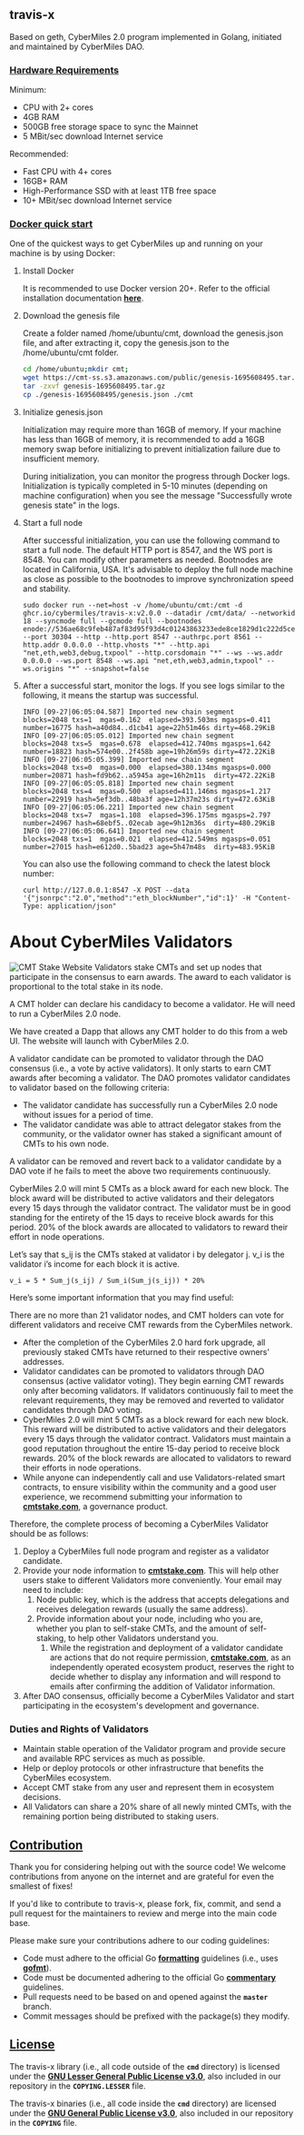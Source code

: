 ## **travis-x**

Based on geth, CyberMiles 2.0 program implemented in Golang, initiated and maintained by CyberMiles DAO.

### **[Hardware Requirements](https://github.com/CyberMiles/travis-x#hardware-requirements)**

Minimum:

- CPU with 2+ cores
- 4GB RAM
- 500GB free storage space to sync the Mainnet
- 5 MBit/sec download Internet service

Recommended:

- Fast CPU with 4+ cores
- 16GB+ RAM
- High-Performance SSD with at least 1TB free space
- 10+ MBit/sec download Internet service

### **[Docker quick start](https://github.com/CyberMiles/travis-x#docker-quick-start)**

One of the quickest ways to get CyberMiles up and running on your machine is by using Docker:

1. Install Docker
    
    It is recommended to use Docker version 20+. Refer to the official installation documentation **[here](https://docs.docker.com/engine/install/ubuntu/)**.
    
2. Download the genesis file
    
    Create a folder named /home/ubuntu/cmt, download the genesis.json file, and after extracting it, copy the genesis.json to the /home/ubuntu/cmt folder.
    
    ```bash
    cd /home/ubuntu;mkdir cmt;
    wget https://cmt-ss.s3.amazonaws.com/public/genesis-1695608495.tar.gz
    tar -zxvf genesis-1695608495.tar.gz
    cp ./genesis-1695608495/genesis.json ./cmt
    ```
    
3. Initialize genesis.json
    
    Initialization may require more than 16GB of memory. If your machine has less than 16GB of memory, it is recommended to add a 16GB memory swap before initializing to prevent initialization failure due to insufficient memory. 
    
    During initialization, you can monitor the progress through Docker logs. Initialization is typically completed in 5-10 minutes (depending on machine configuration) when you see the message "Successfully wrote genesis state" in the logs.

4. Start a full node
    
    After successful initialization, you can use the following command to start a full node. The default HTTP port is 8547, and the WS port is 8548. You can modify other parameters as needed. Bootnodes are located in California, USA. It's advisable to deploy the full node machine as close as possible to the bootnodes to improve synchronization speed and stability.
    
    ```
    sudo docker run --net=host -v /home/ubuntu/cmt:/cmt -d ghcr.io/cybermiles/travis-x:v2.0.0 --datadir /cmt/data/ --networkid 18 --syncmode full --gcmode full --bootnodes enode://536ae68c9feb487af83d95f93d4c01243863233ede8ce1829d1c222d5cea3c2a11c26fe98005844fcc616ab6dd170c2a0b3d55888b93ef301747cb2efa2a8ccb@54.215.74.33:30304 --port 30304 --http --http.port 8547 --authrpc.port 8561 --http.addr 0.0.0.0 --http.vhosts "*" --http.api "net,eth,web3,debug,txpool" --http.corsdomain "*" --ws --ws.addr 0.0.0.0 --ws.port 8548 --ws.api "net,eth,web3,admin,txpool" --ws.origins "*" --snapshot=false
    ```
    
5. After a successful start, monitor the logs. If you see logs similar to the following, it means the startup was successful.
    
    ```
    INFO [09-27|06:05:04.587] Imported new chain segment               blocks=2048 txs=1  mgas=0.162  elapsed=393.503ms mgasps=0.411   number=16775 hash=a40d84..d1cb41 age=22h51m46s dirty=468.29KiB
    INFO [09-27|06:05:05.012] Imported new chain segment               blocks=2048 txs=5  mgas=0.678  elapsed=412.740ms mgasps=1.642   number=18823 hash=574e00..2f458b age=19h26m59s dirty=472.22KiB
    INFO [09-27|06:05:05.399] Imported new chain segment               blocks=2048 txs=0  mgas=0.000  elapsed=380.134ms mgasps=0.000   number=20871 hash=fd9b62..a5945a age=16h2m11s  dirty=472.22KiB
    INFO [09-27|06:05:05.818] Imported new chain segment               blocks=2048 txs=4  mgas=0.500  elapsed=411.146ms mgasps=1.217   number=22919 hash=5ef3db..48ba3f age=12h37m23s dirty=472.63KiB
    INFO [09-27|06:05:06.221] Imported new chain segment               blocks=2048 txs=7  mgas=1.108  elapsed=396.175ms mgasps=2.797   number=24967 hash=68ebf5..02ecab age=9h12m36s  dirty=480.29KiB
    INFO [09-27|06:05:06.641] Imported new chain segment               blocks=2048 txs=1  mgas=0.021  elapsed=412.549ms mgasps=0.051   number=27015 hash=e612d0..5bad23 age=5h47m48s  dirty=483.95KiB
    ```
    
    You can also use the following command to check the latest block number:
    ```
    curl http://127.0.0.1:8547 -X POST --data '{"jsonrpc":"2.0","method":"eth_blockNumber","id":1}' -H "Content-Type: application/json"
    ```

# **About CyberMiles Validators**
![CMT Stake Website](docs/image/stake.png)
Validators stake CMTs and set up nodes that participate in the consensus to earn awards. The award to each validator is proportional to the total stake in its node.

A CMT holder can declare his candidacy to become a validator. He will need to run a CyberMiles 2.0 node.

We have created a Dapp that allows any CMT holder to do this from a web UI. The website will launch with CyberMiles 2.0.

A validator candidate can be promoted to validator through the DAO consensus (i.e., a vote by active validators). It only starts to earn CMT awards after becoming a validator. The DAO promotes validator candidates to validator based on the following criteria:

- The validator candidate has successfully run a CyberMiles 2.0 node without issues for a period of time.
- The validator candidate was able to attract delegator stakes from the community, or the validator owner has staked a significant amount of CMTs to his own node.

A validator can be removed and revert back to a validator candidate by a DAO vote if he fails to meet the above two requirements continuously.

CyberMiles 2.0 will mint 5 CMTs as a block award for each new block. The block award will be distributed to active validators and their delegators every 15 days through the validator contract. The validator must be in good standing for the entirety of the 15 days to receive block awards for this period. 20% of the block awards are allocated to validators to reward their effort in node operations.

Let’s say that s_ij is the CMTs staked at validator i by delegator j. v_i is the validator i’s income for each block it is active.

```
v_i = 5 * Sum_j(s_ij) / Sum_i(Sum_j(s_ij)) * 20%
```

Here’s some important information that you may find useful:

There are no more than 21 validator nodes, and CMT holders can vote for different validators and receive CMT rewards from the CyberMiles network.

- After the completion of the CyberMiles 2.0 hard fork upgrade, all previously staked CMTs have returned to their respective owners' addresses.
- Validator candidates can be promoted to validators through DAO consensus (active validator voting). They begin earning CMT rewards only after becoming validators. If validators continuously fail to meet the relevant requirements, they may be removed and reverted to validator candidates through DAO voting.
- CyberMiles 2.0 will mint 5 CMTs as a block reward for each new block. This reward will be distributed to active validators and their delegators every 15 days through the validator contract. Validators must maintain a good reputation throughout the entire 15-day period to receive block rewards. 20% of the block rewards are allocated to validators to reward their efforts in node operations.
- While anyone can independently call and use Validators-related smart contracts, to ensure visibility within the community and a good user experience, we recommend submitting your information to **[cmtstake.com](http://cmtstake.com/)**, a governance product.

Therefore, the complete process of becoming a CyberMiles Validator should be as follows:

1. Deploy a CyberMiles full node program and register as a validator candidate.
2. Provide your node information to **[cmtstake.com](http://cmtstake.com/)**. This will help other users stake to different Validators more conveniently. Your email may need to include:
    1. Node public key, which is the address that accepts delegations and receives delegation rewards (usually the same address).
    2. Provide information about your node, including who you are, whether you plan to self-stake CMTs, and the amount of self-staking, to help other Validators understand you.
        1. While the registration and deployment of a validator candidate are actions that do not require permission, **[cmtstake.com](http://cmtstake.com/)**, as an independently operated ecosystem product, reserves the right to decide whether to display any information and will respond to emails after confirming the addition of Validator information.
3. After DAO consensus, officially become a CyberMiles Validator and start participating in the ecosystem's development and governance.

### **Duties and Rights of Validators**

- Maintain stable operation of the Validator program and provide secure and available RPC services as much as possible.
- Help or deploy protocols or other infrastructure that benefits the CyberMiles ecosystem.
- Accept CMT stake from any user and represent them in ecosystem decisions.
- All Validators can share a 20% share of all newly minted CMTs, with the remaining portion being distributed to staking users.

## **[Contribution](https://github.com/CyberMiles/travis-x#contribution)**

Thank you for considering helping out with the source code! We welcome contributions from anyone on the internet and are grateful for even the smallest of fixes!

If you'd like to contribute to travis-x, please fork, fix, commit, and send a pull request for the maintainers to review and merge into the main code base.

Please make sure your contributions adhere to our coding guidelines:

- Code must adhere to the official Go **[formatting](https://golang.org/doc/effective_go.html#formatting)** guidelines (i.e., uses **[gofmt](https://golang.org/cmd/gofmt/)**).
- Code must be documented adhering to the official Go **[commentary](https://golang.org/doc/effective_go.html#commentary)** guidelines.
- Pull requests need to be based on and opened against the **`master`** branch.
- Commit messages should be prefixed with the package(s) they modify.

## **[License](https://github.com/CyberMiles/travis-x#license)**

The travis-x library (i.e., all code outside of the **`cmd`** directory) is licensed under the **[GNU Lesser General Public License v3.0](https://www.gnu.org/licenses/lgpl-3.0.en.html)**, also included in our repository in the **`COPYING.LESSER`** file.

The travis-x binaries (i.e., all code inside the **`cmd`** directory) are licensed under the **[GNU General Public License v3.0](https://www.gnu.org/licenses/gpl-3.0.en.html)**, also included in our repository in the **`COPYING`** file.
